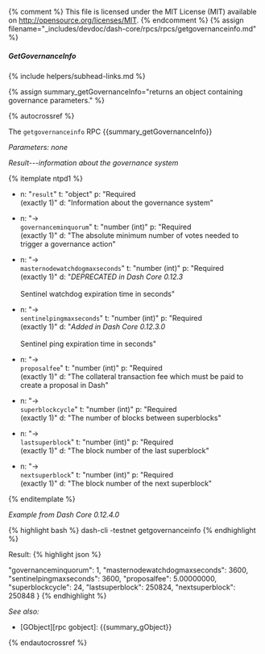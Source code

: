 {% comment %}
This file is licensed under the MIT License (MIT) available on
http://opensource.org/licenses/MIT.
{% endcomment %}
{% assign filename="_includes/devdoc/dash-core/rpcs/rpcs/getgovernanceinfo.md" %}

##### GetGovernanceInfo
{% include helpers/subhead-links.md %}

<!-- __ -->

{% assign summary_getGovernanceInfo="returns an object containing governance parameters." %}

{% autocrossref %}

The `getgovernanceinfo` RPC {{summary_getGovernanceInfo}}

*Parameters: none*

*Result---information about the governance system*

{% itemplate ntpd1 %}
- n: "`result`"
  t: "object"
  p: "Required<br>(exactly 1)"
  d: "Information about the governance system"

- n: "→<br>`governanceminquorum`"
  t: "number (int)"
  p: "Required<br>(exactly 1)"
  d: "The absolute minimum number of votes needed to trigger a governance action"

- n: "→<br>`masternodewatchdogmaxseconds`"
  t: "number (int)"
  p: "Required<br>(exactly 1)"
  d: "*DEPRECATED in Dash Core 0.12.3*<br><br>Sentinel watchdog expiration time in seconds"

- n: "→<br>`sentinelpingmaxseconds`"
  t: "number (int)"
  p: "Required<br>(exactly 1)"
  d: "*Added in Dash Core 0.12.3.0*<br><br>Sentinel ping expiration time in seconds"

- n: "→<br>`proposalfee`"
  t: "number (int)"
  p: "Required<br>(exactly 1)"
  d: "The collateral transaction fee which must be paid to create a proposal in Dash"

- n: "→<br>`superblockcycle`"
  t: "number (int)"
  p: "Required<br>(exactly 1)"
  d: "The number of blocks between superblocks"

- n: "→<br>`lastsuperblock`"
  t: "number (int)"
  p: "Required<br>(exactly 1)"
  d: "The block number of the last superblock"

- n: "→<br>`nextsuperblock`"
  t: "number (int)"
  p: "Required<br>(exactly 1)"
  d: "The block number of the next superblock"

{% enditemplate %}

*Example from Dash Core 0.12.4.0*

{% highlight bash %}
dash-cli -testnet getgovernanceinfo
{% endhighlight %}

Result:
{% highlight json %}

  "governanceminquorum": 1,
  "masternodewatchdogmaxseconds": 3600,
  "sentinelpingmaxseconds": 3600,
  "proposalfee": 5.00000000,
  "superblockcycle": 24,
  "lastsuperblock": 250824,
  "nextsuperblock": 250848
}
{% endhighlight %}

*See also:*

* [GObject][rpc gobject]: {{summary_gObject}}

{% endautocrossref %}
